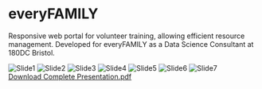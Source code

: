# everyFAMILY

Responsive web portal for volunteer training, allowing efficient resource management. Developed for everyFAMILY as a Data Science Consultant at 180DC Bristol.

![Slide1](https://github.com/user-attachments/assets/f0fd3cc1-bd8d-4cd0-aee9-5b8d28ff2e49)
![Slide2](https://github.com/user-attachments/assets/ec8360cd-4786-42f2-a8eb-ce8802a36ff9)
![Slide3](https://github.com/user-attachments/assets/e2d55e1a-ad18-4e5c-8aff-14fea404b9e9)
![Slide4](https://github.com/user-attachments/assets/0d8d22ad-fc81-4ab8-8562-8cac54d0b7d7)
![Slide5](https://github.com/user-attachments/assets/0e2d953e-6757-455b-aac2-ef7ce1e7628b)
![Slide6](https://github.com/user-attachments/assets/3324d2d7-31ff-42c0-b03b-d2f87f580acd)
![Slide7](https://github.com/user-attachments/assets/e9fbf910-4f37-4f51-9aa5-174a0b1d57e8)
<br/>
[Download Complete Presentation.pdf](https://github.com/user-attachments/files/22283618/everyFAMILY.Final.presentation.pdf)
